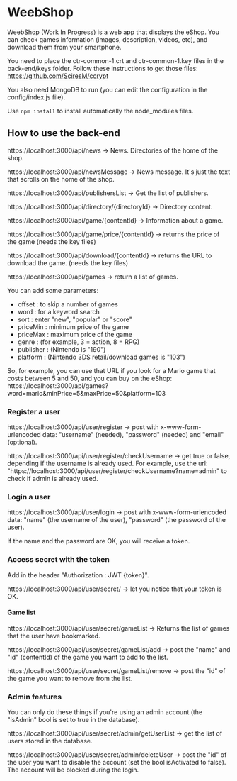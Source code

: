 # WeebShop

WeebShop  (Work In Progress) is a web app that displays the eShop.
You can check games information (images, description, videos, etc), and download them from your smartphone.

You need to place the ctr-common-1.crt and ctr-common-1.key files in the back-end/keys folder.
Follow these instructions to get those files: https://github.com/SciresM/ccrypt

You also need MongoDB to run (you can edit the configuration in the config/index.js file).

Use `npm install` to install automatically the node_modules files.

## How to use the back-end

https://localhost:3000/api/news -> News. Directories of the home of the shop.

https://localhost:3000/api/newsMessage -> News message. It's just the text that scrolls on the home of the shop.

https://localhost:3000/api/publishersList -> Get the list of publishers.

https://localhost:3000/api/directory/{directoryId} -> Directory content.

https://localhost:3000/api/game/{contentId} -> Information about a game.

https://localhost:3000/api/game/price/{contentId} -> returns the price of the game (needs the key files)

https://localhost:3000/api/download/{contentId} -> returns the URL to download the game. (needs the key files)

https://localhost:3000/api/games -> return a list of games.

You can add some parameters:
- offset : to skip a number of games
- word : for a keyword search
- sort : enter "new", "popular" or "score"
- priceMin : minimum price of the game
- priceMax : maximum price of the game
- genre : (for example, 3 = action, 8 = RPG)
- publisher : (Nintendo is "190")
- platform : (Nintendo 3DS retail/download games is "103")

So, for example, you can use that URL if you look for a Mario game that costs between 5 and 50, and you can buy on the eShop:
https://localhost:3000/api/games?word=mario&minPrice=5&maxPrice=50&platform=103

### Register a user

https://localhost:3000/api/user/register -> post with x-www-form-urlencoded data:
"username" (needed), "password" (needed) and "email" (optional).

https://localhost:3000/api/user/register/checkUsername -> get true or false, depending if the username is already used.
For example, use the url: "https://localhost:3000/api/user/register/checkUsername?name=admin" to check if admin is already used.

### Login a user

https://localhost:3000/api/user/login -> post with x-www-form-urlencoded data:
"name" (the username of the user), "password" (the password of the user).

If the name and the password are OK, you will receive a token.

### Access secret with the token

Add in the header "Authorization : JWT {token}".

https://localhost:3000/api/user/secret/ -> let you notice that your token is OK.

#### Game list

https://localhost:3000/api/user/secret/gameList -> Returns the list of games that the user have bookmarked.

https://localhost:3000/api/user/secret/gameList/add -> post the "name" and "id" (contentId) of the game you want to add to the list.

https://localhost:3000/api/user/secret/gameList/remove -> post the "id" of the game you want to remove from the list.

### Admin features

You can only do these things if you're using an admin account (the "isAdmin" bool is set to true in the database).

https://localhost:3000/api/user/secret/admin/getUserList -> get the list of users stored in the database.

https://localhost:3000/api/user/secret/admin/deleteUser -> post the "id" of the user you want to disable the account (set the bool isActivated to false). The account will be blocked during the login.

